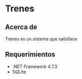 # Trenes

## Acerca de
Trenes es un sistema que satisface

## Requerimientos

- .NET Framework 4.7.3
- SQLite
